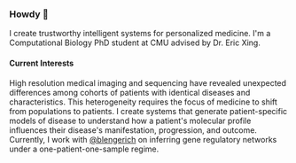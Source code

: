 ### Howdy 👋
I create trustworthy intelligent systems for personalized medicine. 
I'm a Computational Biology PhD student at CMU advised by Dr. Eric Xing.

#### Current Interests
High resolution medical imaging and sequencing have revealed unexpected differences among cohorts of patients with identical diseases and characteristics. 
This heterogeneity requires the focus of medicine to shift from populations to patients.
I create systems that generate patient-specific models of disease to understand how a patient's molecular profile influences their disease's manifestation, progression, and outcome.
Currently, I work with [@blengerich](https://github.com/blengerich) on inferring gene regulatory networks under a one-patient-one-sample regime.

<!--
**cnellington/cnellington** is a ✨ _special_ ✨ repository because its `README.md` (this file) appears on your GitHub profile.

Here are some ideas to get you started:

- 🔭 I’m currently working on ...
- 🌱 I’m currently learning ...
- 👯 I’m looking to collaborate on ...
- 🤔 I’m looking for help with ...
- 💬 Ask me about ...
- 📫 How to reach me: ...
- 😄 Pronouns: ...
- ⚡ Fun fact: ...
-->
